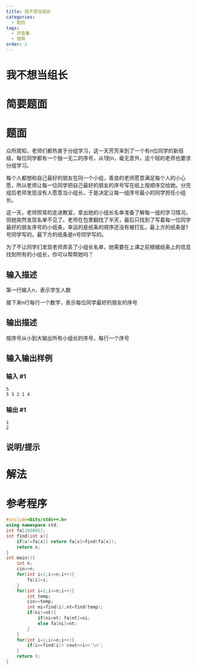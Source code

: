 ```yaml
---
title: 我不想当组长
categories:
  - 题目
tags:
  - 并查集
  - 搜索
order: 2
---
```


# 我不想当组长

# 简要题面



# 题面

众所周知，老师们都热衷于分组学习，这一天芳芳来到了一个有n位同学的新班级，每位同学都有一个独一无二的序号，从1到n，毫无意外，这个班的老师也要求分组学习。

每个人都想和自己最好的朋友在同一个小组，善良的老师愿意满足每个人的小心愿，所以老师让每一位同学把自己最好的朋友的序号写在纸上按顺序交给她。分完组后老师发现没有人愿意当小组长，于是决定让每一组序号最小的同学担任小组长。

这一天，老师照常的走进教室，拿出她的小组长名单准备了解每一组的学习情况，但她突然发现名单不见了。老师在包里翻找了半天，最后只找到了写着每一位同学最好的朋友序号的小纸条，幸运的是纸条的顺序还没有被打乱，最上方的纸条是1号同学写的，最下方的纸条是n号同学写的。

为了不让同学们发现老师弄丢了小组长名单，她需要在上课之前根据纸条上的信息找到所有的小组长，你可以帮帮她吗？



## 输入描述

第一行输入n，表示学生人数

接下来n行每行一个数字，表示每位同学最好的朋友的序号

## 输出描述

按序号从小到大输出所有小组长的序号，每行一个序号

## 输入输出样例

### 输入 #1

```
5
5 3 2 1 4
```

### 输出 #1

```
1
2
```

## 说明/提示

# 解法

# 参考程序

```cpp
#include<bits/stdc++.h>
using namespace std;
int fa[100005];
int find(int x){
    if(x!=fa[x]) return fa[x]=find(fa[x]);
    return x;
}
int main(){
    int n;
    cin>>n;
    for(int i=1;i<=n;i++){
        fa[i]=i;
    }
    for(int i=1;i<=n;i++){
        int temp;
        cin>>temp;
        int ni=find(i),nt=find(temp);
        if(ni!=nt){
            if(ni<nt) fa[nt]=ni;
            else fa[ni]=nt;
        }
    }
    for(int i=1;i<=n;i++){
        if(i==find(i)) cout<<i<<'\n';
    }
    return 0;
}
```